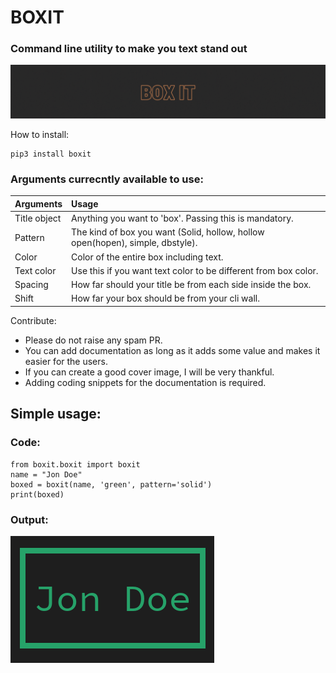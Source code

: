 # BOXIT
### Command line utility to make you text stand out

![boxit-banner](./files/banner.gif)

How to install:
```
pip3 install boxit
```

### Arguments currecntly available to use:

| Arguments | Usage |
| :--- | :--- |
| Title object | Anything you want to 'box'. Passing this is mandatory. |
| Pattern | The kind of box you want (Solid, hollow, hollow open(hopen), simple, dbstyle). |
| Color | Color of the entire box including text. |
| Text color | Use this if you want text color to be different from box color. |
| Spacing | How far should your title be from each side inside the box. |
| Shift | How far your box should be from your cli wall. |

Contribute:
- Please do not raise any spam PR.
- You can add documentation as long as it adds some value and makes it easier for the users.
- If you can create a good cover image, I will be very thankful.
- Adding coding snippets for the documentation is required.

## Simple usage:

### Code:
```shell
from boxit.boxit import boxit
name = "Jon Doe"
boxed = boxit(name, 'green', pattern='solid')
print(boxed)
```

### Output:
![output](./files/output_one.png)
